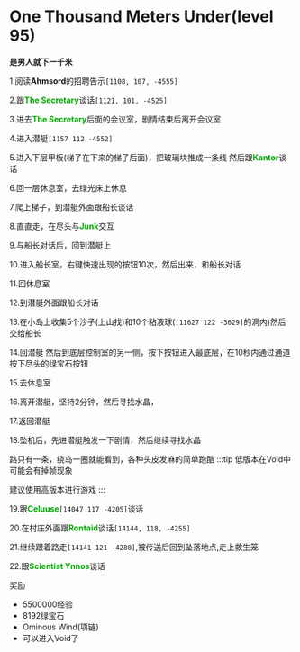 # One Thousand Meters Under(level 95)
**是男人就下一千米**

1.阅读**Ahmsord**的招聘告示`[1108, 107, -4555]`

2.跟<font color=00AA00>**The Secretary**</font>谈话`[1121, 101, -4525]`

3.进去<font color=00AA00>**The Secretary**</font>后面的会议室，剧情结束后离开会议室

4.进入潜艇`[1157 112 -4552]`

5.进入下层甲板(梯子在下来的梯子后面)，把玻璃块推成一条线 然后跟<font color=00AA00>**Kantor**</font>谈话

6.回一层休息室，去绿光床上休息

7.爬上梯子，到潜艇外面跟船长谈话

8.直直走，在尽头与<font color=00AA00>**Junk**</font>交互

9.与船长对话后，回到潜艇上

10.进入船长室，右键快速出现的按钮10次，然后出来，和船长对话

11.回休息室

12.到潜艇外面跟船长对话

13.在小岛上收集5个沙子(上山找)和10个粘液球(`[11627 122 -3629]`的洞内)然后交给船长

14.回潜艇 然后到底层控制室的另一侧，按下按钮进入最底层，在10秒内通过通道按下尽头的绿宝石按钮

15.去休息室

16.离开潜艇，坚持2分钟，然后寻找水晶，

17.返回潜艇

18.坠机后，先进潜艇触发一下剧情，然后继续寻找水晶

路只有一条，绕岛一圈就能看到，各种头皮发麻的简单跑酷
:::tip
低版本在Void中可能会有掉帧现象

建议使用高版本进行游戏
:::

19.跟<font color=00AA00>**Celuuse**</font>`[14047 117 -4205]`谈话

20.在村庄外面跟<font color=00AA00>**Rontaid**</font>谈话`[14144, 118, -4255]`

21.继续跟着路走`[14141 121 -4280]`,被传送后回到坠落地点,走上救生笼

22.跟<font color=00AA00>**Scientist Ynnos**</font>谈话

奖励
+ 5500000经验
+ 8192绿宝石
+ Ominous Wind(项链)
+ 可以进入Void了